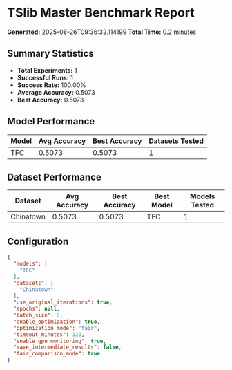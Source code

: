 # TSlib Master Benchmark Report

**Generated:** 2025-08-26T09:36:32.114199
**Total Time:** 0.2 minutes

## Summary Statistics

- **Total Experiments:** 1
- **Successful Runs:** 1
- **Success Rate:** 100.00%
- **Average Accuracy:** 0.5073
- **Best Accuracy:** 0.5073

## Model Performance

| Model | Avg Accuracy | Best Accuracy | Datasets Tested |
|-------|-------------|---------------|----------------|
| TFC | 0.5073 | 0.5073 | 1 |

## Dataset Performance

| Dataset | Avg Accuracy | Best Accuracy | Best Model | Models Tested |
|---------|-------------|---------------|------------|---------------|
| Chinatown | 0.5073 | 0.5073 | TFC | 1 |

## Configuration

```json
{
  "models": [
    "TFC"
  ],
  "datasets": [
    "Chinatown"
  ],
  "use_original_iterations": true,
  "epochs": null,
  "batch_size": 8,
  "enable_optimization": true,
  "optimization_mode": "fair",
  "timeout_minutes": 120,
  "enable_gpu_monitoring": true,
  "save_intermediate_results": false,
  "fair_comparison_mode": true
}
```
